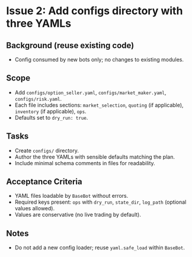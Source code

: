 # Issue 2: Add configs directory with three YAMLs

## Background (reuse existing code)
- Config consumed by new bots only; no changes to existing modules.

## Scope
- Add `configs/option_seller.yaml`, `configs/market_maker.yaml`, `configs/risk.yaml`.
- Each file includes sections: `market_selection`, `quoting` (if applicable), `inventory` (if applicable), `ops`.
- Defaults set to `dry_run: true`.

## Tasks
- Create `configs/` directory.
- Author the three YAMLs with sensible defaults matching the plan.
- Include minimal schema comments in files for readability.

## Acceptance Criteria
- YAML files loadable by `BaseBot` without errors.
- Required keys present: `ops` with `dry_run`, `state_dir`, `log_path` (optional values allowed).
- Values are conservative (no live trading by default).

## Notes
- Do not add a new config loader; reuse `yaml.safe_load` within `BaseBot`.
